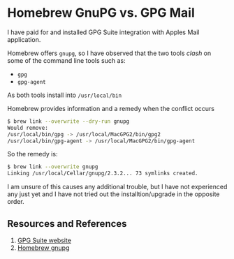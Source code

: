 # Homebrew GnuPG vs. GPG Mail

I have paid for and installed GPG Suite integration with Apples Mail application.

Homebrew offers `gnupg`, so I have observed that the two tools _clash_ on some of the command line tools such as:

- `gpg`
- `gpg-agent`

As both tools install into `/usr/local/bin`

Homebrew provides information and a remedy when the conflict occurs

```bash
$ brew link --overwrite --dry-run gnupg
Would remove:
/usr/local/bin/gpg -> /usr/local/MacGPG2/bin/gpg2
/usr/local/bin/gpg-agent -> /usr/local/MacGPG2/bin/gpg-agent
```

So the remedy is:

```bash
$ brew link --overwrite gnupg
Linking /usr/local/Cellar/gnupg/2.3.2... 73 symlinks created.
```

I am unsure of this causes any additional trouble, but I have not experienced any just yet and I have not tried out the installtion/upgrade in the opposite order.

## Resources and References

1. [GPG Suite website](https://gpgtools.org/)
1. [Homebrew gnupg](https://formulae.brew.sh/formula/gnupg#default)
